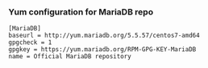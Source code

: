 ### Yum configuration for MariaDB repo

```
[MariaDB]
baseurl = http://yum.mariadb.org/5.5.57/centos7-amd64
gpgcheck = 1
gpgkey = https://yum.mariadb.org/RPM-GPG-KEY-MariaDB
name = Official MariaDB repository
```